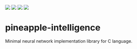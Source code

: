 ![](https://img.shields.io/github/repo-size/AIn0n/pineapple-intelligence) ![](https://img.shields.io/tokei/lines/github/AIn0n/pineapple-intelligence) ![](https://img.shields.io/github/directory-file-count/AIn0n/pineapple-intelligence) ![](https://img.shields.io/github/license/AIn0n/pineapple-intelligence)
# pineapple-intelligence
Minimal neural network implementation library for C language.
